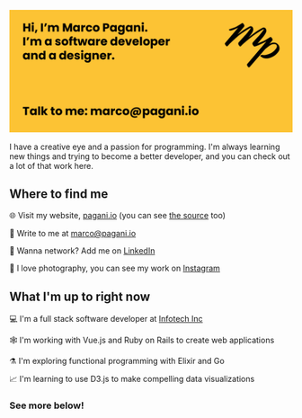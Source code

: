![Hero Image](hero.jpg)


I have a creative eye and a passion for programming. I'm always learning new things and trying to become a better developer, and you can check out a lot of that work here.

## Where to find me
🌐 Visit my website, [pagani.io](pagani.io) (you can see [the source]() too)

📧 Write to me at [marco@pagani.io](mailto:marco@pagani.io)

💼 Wanna network? Add me on [LinkedIn](https://www.linkedin.com/in/marco-pagani/)

📸 I love photography, you can see my work on [Instagram](https://www.instagram.com/paganorama/)

## What I'm up to right now

💻 I'm a full stack software developer at [Infotech Inc](http://www.infotechinc.com)

🕸 I'm working with Vue.js and Ruby on Rails to create web applications

⚗️ I'm exploring functional programming with Elixir and Go

📈 I'm learning to use D3.js to make compelling data visualizations

### See more below!
<!--
**Marco-Pagani/Marco-Pagani** is a ✨ _special_ ✨ repository because its `README.md` (this file) appears on your GitHub profile.

Here are some ideas to get you started:

- 🔭 I’m currently working on ...
- 🌱 I’m currently learning ...
- 👯 I’m looking to collaborate on ...
- 🤔 I’m looking for help with ...
- 💬 Ask me about ...
- 📫 How to reach me: ...
- 😄 Pronouns: ...
- ⚡ Fun fact: ...
-->

